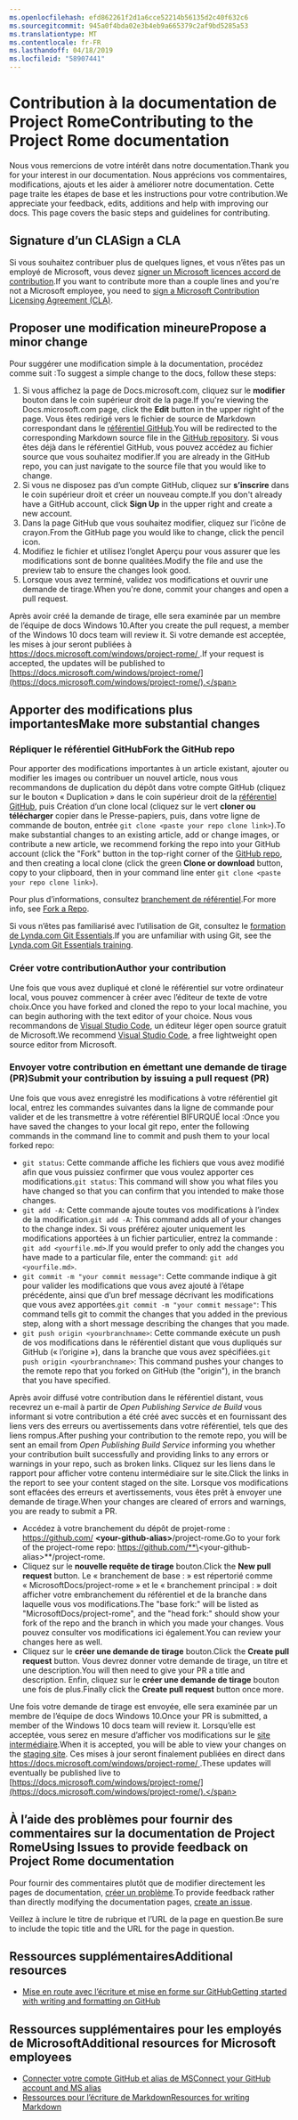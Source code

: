 ```yaml
---
ms.openlocfilehash: efd862261f2d1a6cce52214b56135d2c40f632c6
ms.sourcegitcommit: 945a0f4bda02e3b4eb9a665379c2af9bd5285a53
ms.translationtype: MT
ms.contentlocale: fr-FR
ms.lasthandoff: 04/18/2019
ms.locfileid: "58907441"
---
```

# <a name="contributing-to-the-project-rome-documentation"></a><span data-ttu-id="41c6f-101">Contribution à la documentation de Project Rome</span><span class="sxs-lookup"><span data-stu-id="41c6f-101">Contributing to the Project Rome documentation</span></span>

<span data-ttu-id="41c6f-102">Nous vous remercions de votre intérêt dans notre documentation.</span><span class="sxs-lookup"><span data-stu-id="41c6f-102">Thank you for your interest in our documentation.</span></span> <span data-ttu-id="41c6f-103">Nous apprécions vos commentaires, modifications, ajouts et les aider à améliorer notre documentation. Cette page traite les étapes de base et les instructions pour votre contribution.</span><span class="sxs-lookup"><span data-stu-id="41c6f-103">We appreciate your feedback, edits, additions and help with improving our docs. This page covers the basic steps and guidelines for contributing.</span></span>

## <a name="sign-a-cla"></a><span data-ttu-id="41c6f-104">Signature d’un CLA</span><span class="sxs-lookup"><span data-stu-id="41c6f-104">Sign a CLA</span></span>

<span data-ttu-id="41c6f-105">Si vous souhaitez contribuer plus de quelques lignes, et vous n’êtes pas un employé de Microsoft, vous devez [signer un Microsoft licences accord de contribution](https://cla.microsoft.com/).</span><span class="sxs-lookup"><span data-stu-id="41c6f-105">If you want to contribute more than a couple lines and you're not a Microsoft employee, you need to [sign a Microsoft Contribution Licensing Agreement (CLA)](https://cla.microsoft.com/).</span></span> 

## <a name="propose-a-minor-change"></a><span data-ttu-id="41c6f-106">Proposer une modification mineure</span><span class="sxs-lookup"><span data-stu-id="41c6f-106">Propose a minor change</span></span>

<span data-ttu-id="41c6f-107">Pour suggérer une modification simple à la documentation, procédez comme suit :</span><span class="sxs-lookup"><span data-stu-id="41c6f-107">To suggest a simple change to the docs, follow these steps:</span></span>

1. <span data-ttu-id="41c6f-108">Si vous affichez la page de Docs.microsoft.com, cliquez sur le **modifier** bouton dans le coin supérieur droit de la page.</span><span class="sxs-lookup"><span data-stu-id="41c6f-108">If you're viewing the Docs.microsoft.com page, click the **Edit** button in the upper right of the page.</span></span>  <span data-ttu-id="41c6f-109">Vous êtes redirigé vers le fichier de source de Markdown correspondant dans le [référentiel GitHub](https://github.com/MicrosoftDocs/project-rome).</span><span class="sxs-lookup"><span data-stu-id="41c6f-109">You will be redirected to the corresponding Markdown source file in the [GitHub repository](https://github.com/MicrosoftDocs/project-rome).</span></span> <span data-ttu-id="41c6f-110">Si vous êtes déjà dans le référentiel GitHub, vous pouvez accédez au fichier source que vous souhaitez modifier.</span><span class="sxs-lookup"><span data-stu-id="41c6f-110">If you are already in the GitHub repo, you can just navigate to the source file that you would like to change.</span></span>
2. <span data-ttu-id="41c6f-111">Si vous ne disposez pas d’un compte GitHub, cliquez sur **s’inscrire** dans le coin supérieur droit et créer un nouveau compte.</span><span class="sxs-lookup"><span data-stu-id="41c6f-111">If you don't already have a GitHub account, click **Sign Up** in the upper right and create a new account.</span></span>
3. <span data-ttu-id="41c6f-112">Dans la page GitHub que vous souhaitez modifier, cliquez sur l’icône de crayon.</span><span class="sxs-lookup"><span data-stu-id="41c6f-112">From the GitHub page you would like to change, click the pencil icon.</span></span> 
4. <span data-ttu-id="41c6f-113">Modifiez le fichier et utilisez l’onglet Aperçu pour vous assurer que les modifications sont de bonne qualitées.</span><span class="sxs-lookup"><span data-stu-id="41c6f-113">Modify the file and use the preview tab to ensure the changes look good.</span></span>
5. <span data-ttu-id="41c6f-114">Lorsque vous avez terminé, validez vos modifications et ouvrir une demande de tirage.</span><span class="sxs-lookup"><span data-stu-id="41c6f-114">When you're done, commit your changes and open a pull request.</span></span>

<span data-ttu-id="41c6f-115">Après avoir créé la demande de tirage, elle sera examinée par un membre de l’équipe de docs Windows 10.</span><span class="sxs-lookup"><span data-stu-id="41c6f-115">After you create the pull request, a member of the Windows 10 docs team will review it.</span></span> <span data-ttu-id="41c6f-116">Si votre demande est acceptée, les mises à jour seront publiées à [ https://docs.microsoft.com/windows/project-rome/ ](https://docs.microsoft.com/windows/project-rome/).</span><span class="sxs-lookup"><span data-stu-id="41c6f-116">If your request is accepted, the updates will be published to [https://docs.microsoft.com/windows/project-rome/](https://docs.microsoft.com/windows/project-rome/).</span></span>

## <a name="make-more-substantial-changes"></a><span data-ttu-id="41c6f-117">Apporter des modifications plus importantes</span><span class="sxs-lookup"><span data-stu-id="41c6f-117">Make more substantial changes</span></span>

### <a name="fork-the-github-repo"></a><span data-ttu-id="41c6f-118">Répliquer le référentiel GitHub</span><span class="sxs-lookup"><span data-stu-id="41c6f-118">Fork the GitHub repo</span></span>

<span data-ttu-id="41c6f-119">Pour apporter des modifications importantes à un article existant, ajouter ou modifier les images ou contribuer un nouvel article, nous vous recommandons de duplication du dépôt dans votre compte GitHub (cliquez sur le bouton « Duplication » dans le coin supérieur droit de la [référentiel GitHub](https://github.com/MicrosoftDocs/project-rome), puis Création d’un clone local (cliquez sur le vert **cloner ou télécharger** copier dans le Presse-papiers, puis, dans votre ligne de commande de bouton, entrée `git clone <paste your repo clone link>`).</span><span class="sxs-lookup"><span data-stu-id="41c6f-119">To make substantial changes to an existing article, add or change images, or contribute a new article, we recommend forking the repo into your GitHub account (click the "Fork" button in the top-right corner of the [GitHub repo](https://github.com/MicrosoftDocs/project-rome), and then creating a local clone (click the green **Clone or download** button, copy to your clipboard, then in your command line enter `git clone <paste your repo clone link>`).</span></span>

<span data-ttu-id="41c6f-120">Pour plus d’informations, consultez [branchement de référentiel](https://help.github.com/articles/fork-a-repo/).</span><span class="sxs-lookup"><span data-stu-id="41c6f-120">For more info, see [Fork a Repo](https://help.github.com/articles/fork-a-repo/).</span></span>

<span data-ttu-id="41c6f-121">Si vous n’êtes pas familiarisé avec l’utilisation de Git, consultez le [formation de Lynda.com Git Essentials](https://www.lynda.com/Git-tutorials/Git-Essential-Training/100222-2.html).</span><span class="sxs-lookup"><span data-stu-id="41c6f-121">If you are unfamiliar with using Git, see the [Lynda.com Git Essentials training](https://www.lynda.com/Git-tutorials/Git-Essential-Training/100222-2.html).</span></span>

### <a name="author-your-contribution"></a><span data-ttu-id="41c6f-122">Créer votre contribution</span><span class="sxs-lookup"><span data-stu-id="41c6f-122">Author your contribution</span></span>

<span data-ttu-id="41c6f-123">Une fois que vous avez dupliqué et cloné le référentiel sur votre ordinateur local, vous pouvez commencer à créer avec l’éditeur de texte de votre choix.</span><span class="sxs-lookup"><span data-stu-id="41c6f-123">Once you have forked and cloned the repo to your local machine, you can begin authoring with the text editor of your choice.</span></span> <span data-ttu-id="41c6f-124">Nous vous recommandons de [Visual Studio Code](https://code.visualstudio.com/), un éditeur léger open source gratuit de Microsoft.</span><span class="sxs-lookup"><span data-stu-id="41c6f-124">We recommend [Visual Studio Code](https://code.visualstudio.com/), a free lightweight open source editor from Microsoft.</span></span>

### <a name="submit-your-contribution-by-issuing-a-pull-request-pr"></a><span data-ttu-id="41c6f-125">Envoyer votre contribution en émettant une demande de tirage (PR)</span><span class="sxs-lookup"><span data-stu-id="41c6f-125">Submit your contribution by issuing a pull request (PR)</span></span>

<span data-ttu-id="41c6f-126">Une fois que vous avez enregistré les modifications à votre référentiel git local, entrez les commandes suivantes dans la ligne de commande pour valider et de les transmettre à votre référentiel BIFURQUÉ local :</span><span class="sxs-lookup"><span data-stu-id="41c6f-126">Once you have saved the changes to your local git repo, enter the following commands in the command line to commit and push them to your local forked repo:</span></span>
- <span data-ttu-id="41c6f-127">`git status`: Cette commande affiche les fichiers que vous avez modifié afin que vous puissiez confirmer que vous voulez apporter ces modifications.</span><span class="sxs-lookup"><span data-stu-id="41c6f-127">`git status`: This command will show you what files you have changed so that you can confirm that you intended to make those changes.</span></span> 
- <span data-ttu-id="41c6f-128">`git add -A`: Cette commande ajoute toutes vos modifications à l’index de la modification.</span><span class="sxs-lookup"><span data-stu-id="41c6f-128">`git add -A`: This command adds all of your changes to the change index.</span></span> <span data-ttu-id="41c6f-129">Si vous préférez ajouter uniquement les modifications apportées à un fichier particulier, entrez la commande : `git add <yourfile.md>`.</span><span class="sxs-lookup"><span data-stu-id="41c6f-129">If you would prefer to only add the changes you have made to a particular file, enter the command: `git add <yourfile.md>`.</span></span>
- <span data-ttu-id="41c6f-130">`git commit -m "your commit message"`: Cette commande indique à git pour valider les modifications que vous avez ajouté à l’étape précédente, ainsi que d’un bref message décrivant les modifications que vous avez apportées.</span><span class="sxs-lookup"><span data-stu-id="41c6f-130">`git commit -m "your commit message"`: This command tells git to commit the changes that you added in the previous step, along with a short message describing the changes that you made.</span></span>
- <span data-ttu-id="41c6f-131">`git push origin <yourbranchname>`: Cette commande exécute un push de vos modifications dans le référentiel distant que vous dupliqués sur GitHub (« l’origine »), dans la branche que vous avez spécifiées.</span><span class="sxs-lookup"><span data-stu-id="41c6f-131">`git push origin <yourbranchname>`: This command pushes your changes to the remote repo that you forked on GitHub (the "origin"), in the branch that you have specified.</span></span>

<span data-ttu-id="41c6f-132">Après avoir diffusé votre contribution dans le référentiel distant, vous recevrez un e-mail à partir de *Open Publishing Service de Build* vous informant si votre contribution a été créé avec succès et en fournissant des liens vers des erreurs ou avertissements dans votre référentiel, tels que des liens rompus.</span><span class="sxs-lookup"><span data-stu-id="41c6f-132">After pushing your contribution to the remote repo, you will be sent an email from *Open Publishing Build Service* informing you whether your contribution built successfully and providing links to any errors or warnings in your repo, such as broken links.</span></span> <span data-ttu-id="41c6f-133">Cliquez sur les liens dans le rapport pour afficher votre contenu intermédiaire sur le site.</span><span class="sxs-lookup"><span data-stu-id="41c6f-133">Click the links in the report to see your content staged on the site.</span></span> <span data-ttu-id="41c6f-134">Lorsque vos modifications sont effacées des erreurs et avertissements, vous êtes prêt à envoyer une demande de tirage.</span><span class="sxs-lookup"><span data-stu-id="41c6f-134">When your changes are cleared of errors and warnings, you are ready to submit a PR.</span></span>
- <span data-ttu-id="41c6f-135">Accédez à votre branchement du dépôt de projet-rome : https://github.com/  **\<your-github-alias\>**/project-rome.</span><span class="sxs-lookup"><span data-stu-id="41c6f-135">Go to your fork of the project-rome repo: https://github.com/**\<your-github-alias\>**/project-rome.</span></span>
- <span data-ttu-id="41c6f-136">Cliquez sur le **nouvelle requête de tirage** bouton.</span><span class="sxs-lookup"><span data-stu-id="41c6f-136">Click the **New pull request** button.</span></span> <span data-ttu-id="41c6f-137">Le « branchement de base : » est répertorié comme « MicrosoftDocs/project-rome » et le « branchement principal : » doit afficher votre embranchement du référentiel et de la branche dans laquelle vous vos modifications.</span><span class="sxs-lookup"><span data-stu-id="41c6f-137">The "base fork:" will be listed as "MicrosoftDocs/project-rome", and the "head fork:" should show your fork of the repo and the branch in which you made your changes.</span></span> <span data-ttu-id="41c6f-138">Vous pouvez consulter vos modifications ici également.</span><span class="sxs-lookup"><span data-stu-id="41c6f-138">You can review your changes here as well.</span></span> 
- <span data-ttu-id="41c6f-139">Cliquez sur le **créer une demande de tirage** bouton.</span><span class="sxs-lookup"><span data-stu-id="41c6f-139">Click the **Create pull request** button.</span></span> <span data-ttu-id="41c6f-140">Vous devrez donner votre demande de tirage, un titre et une description.</span><span class="sxs-lookup"><span data-stu-id="41c6f-140">You will then need to give your PR a title and description.</span></span> <span data-ttu-id="41c6f-141">Enfin, cliquez sur le **créer une demande de tirage** bouton une fois de plus.</span><span class="sxs-lookup"><span data-stu-id="41c6f-141">Finally click the **Create pull request** button once more.</span></span>

<span data-ttu-id="41c6f-142">Une fois votre demande de tirage est envoyée, elle sera examinée par un membre de l’équipe de docs Windows 10.</span><span class="sxs-lookup"><span data-stu-id="41c6f-142">Once your PR is submitted, a member of the Windows 10 docs team will review it.</span></span> <span data-ttu-id="41c6f-143">Lorsqu’elle est acceptée, vous serez en mesure d’afficher vos modifications sur le [site intermédiaire](https://review.docs.microsoft.com/windows/project-rome/).</span><span class="sxs-lookup"><span data-stu-id="41c6f-143">When it is accepted, you will be able to view your changes on the [staging site](https://review.docs.microsoft.com/windows/project-rome/).</span></span> <span data-ttu-id="41c6f-144">Ces mises à jour seront finalement publiées en direct dans [ https://docs.microsoft.com/windows/project-rome/ ](https://docs.microsoft.com/windows/project-rome/).</span><span class="sxs-lookup"><span data-stu-id="41c6f-144">These updates will eventually be published live to [https://docs.microsoft.com/windows/project-rome/](https://docs.microsoft.com/windows/project-rome/).</span></span>

## <a name="using-issues-to-provide-feedback-on-project-rome-documentation"></a><span data-ttu-id="41c6f-145">À l’aide des problèmes pour fournir des commentaires sur la documentation de Project Rome</span><span class="sxs-lookup"><span data-stu-id="41c6f-145">Using Issues to provide feedback on Project Rome documentation</span></span>

<span data-ttu-id="41c6f-146">Pour fournir des commentaires plutôt que de modifier directement les pages de documentation, [créer un problème](https://github.com/MicrosoftDocs/project-rome/issues).</span><span class="sxs-lookup"><span data-stu-id="41c6f-146">To provide feedback rather than directly modifying the documentation pages, [create an issue](https://github.com/MicrosoftDocs/project-rome/issues).</span></span>

<span data-ttu-id="41c6f-147">Veillez à inclure le titre de rubrique et l’URL de la page en question.</span><span class="sxs-lookup"><span data-stu-id="41c6f-147">Be sure to include the topic title and the URL for the page in question.</span></span>

## <a name="additional-resources"></a><span data-ttu-id="41c6f-148">Ressources supplémentaires</span><span class="sxs-lookup"><span data-stu-id="41c6f-148">Additional resources</span></span>
- [<span data-ttu-id="41c6f-149">Mise en route avec l’écriture et mise en forme sur GitHub</span><span class="sxs-lookup"><span data-stu-id="41c6f-149">Getting started with writing and formatting on GitHub</span></span>](https://help.github.com/articles/getting-started-with-writing-and-formatting-on-github/)

## <a name="additional-resources-for-microsoft-employees"></a><span data-ttu-id="41c6f-150">Ressources supplémentaires pour les employés de Microsoft</span><span class="sxs-lookup"><span data-stu-id="41c6f-150">Additional resources for Microsoft employees</span></span>
- [<span data-ttu-id="41c6f-151">Connecter votre compte GitHub et alias de MS</span><span class="sxs-lookup"><span data-stu-id="41c6f-151">Connect your GitHub account and MS alias</span></span>](https://review.docs.microsoft.com/windows-authoring-guide/github-account#2-connect-your-github-account-and-ms-alias-on-the-microsoft-open-source-portal)
- [<span data-ttu-id="41c6f-152">Ressources pour l’écriture de Markdown</span><span class="sxs-lookup"><span data-stu-id="41c6f-152">Resources for writing Markdown</span></span>](https://review.docs.microsoft.com/windows-authoring-guide/writing-guidance/writing-markdown)